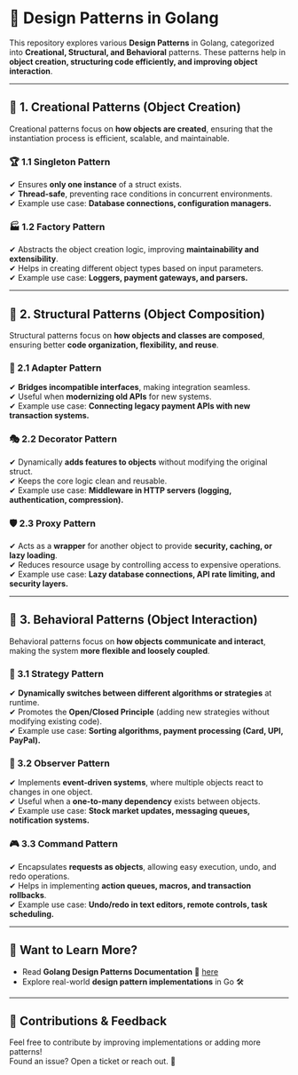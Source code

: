# 🚀 Design Patterns in Golang

This repository explores various **Design Patterns** in Golang, categorized into **Creational, Structural, and Behavioral** patterns. These patterns help in **object creation, structuring code efficiently, and improving object interaction**.

---

## 📌 1. Creational Patterns (Object Creation)
Creational patterns focus on **how objects are created**, ensuring that the instantiation process is efficient, scalable, and maintainable.

### 🏆 1.1 Singleton Pattern
✔ Ensures **only one instance** of a struct exists.  
✔ **Thread-safe**, preventing race conditions in concurrent environments.  
✔ Example use case: **Database connections, configuration managers.**  

### 🏭 1.2 Factory Pattern
✔ Abstracts the object creation logic, improving **maintainability and extensibility**.  
✔ Helps in creating different object types based on input parameters.  
✔ Example use case: **Loggers, payment gateways, and parsers.**

---

## 📌 2. Structural Patterns (Object Composition)
Structural patterns focus on **how objects and classes are composed**, ensuring better **code organization, flexibility, and reuse**.

### 🔌 2.1 Adapter Pattern
✔ **Bridges incompatible interfaces**, making integration seamless.  
✔ Useful when **modernizing old APIs** for new systems.  
✔ Example use case: **Connecting legacy payment APIs with new transaction systems.**  

### 🎭 2.2 Decorator Pattern
✔ Dynamically **adds features to objects** without modifying the original struct.  
✔ Keeps the core logic clean and reusable.  
✔ Example use case: **Middleware in HTTP servers (logging, authentication, compression).**  

### 🛡 2.3 Proxy Pattern
✔ Acts as a **wrapper** for another object to provide **security, caching, or lazy loading**.  
✔ Reduces resource usage by controlling access to expensive operations.  
✔ Example use case: **Lazy database connections, API rate limiting, and security layers.**  

---

## 📌 3. Behavioral Patterns (Object Interaction)
Behavioral patterns focus on **how objects communicate and interact**, making the system **more flexible and loosely coupled**.

### 🔄 3.1 Strategy Pattern
✔ **Dynamically switches between different algorithms or strategies** at runtime.  
✔ Promotes the **Open/Closed Principle** (adding new strategies without modifying existing code).  
✔ Example use case: **Sorting algorithms, payment processing (Card, UPI, PayPal).**  

### 📢 3.2 Observer Pattern
✔ Implements **event-driven systems**, where multiple objects react to changes in one object.  
✔ Useful when a **one-to-many dependency** exists between objects.  
✔ Example use case: **Stock market updates, messaging queues, notification systems.**  

### 🎮 3.3 Command Pattern
✔ Encapsulates **requests as objects**, allowing easy execution, undo, and redo operations.  
✔ Helps in implementing **action queues, macros, and transaction rollbacks**.  
✔ Example use case: **Undo/redo in text editors, remote controls, task scheduling.**  

---

## 🔗 **Want to Learn More?**
- Read **Golang Design Patterns Documentation** 📖 [here](https://golang.org/doc/)
- Explore real-world **design pattern implementations** in Go 🛠

---

## 🤝 **Contributions & Feedback**
Feel free to contribute by improving implementations or adding more patterns!  
Found an issue? Open a ticket or reach out. 🚀

